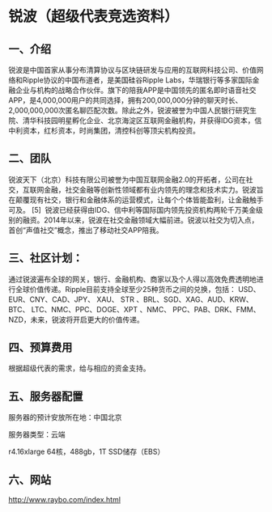 # 锐波（超级代表竞选资料）

## 一、介绍

锐波是中国首家从事分布清算协议与区块链研发与应用的互联网科技公司、价值网络和Ripple协议的中国布道者，是美国硅谷Ripple Labs，华瑞银行等多家国际金融企业与机构的战略合作伙伴。旗下的陪我APP是中国领先的匿名即时语音社交APP，是4,000,000用户的共同选择，拥有200,000,000分钟的聊天时长、2,000,000,000次匿名聊匹配次数。除此之外，锐波被誉为中国人民银行研究生院、清华科技园明星孵化企业、北京海淀区互联网金融机构，并获得IDG资本，信中利资本，红杉资本，时尚集团，清控科创等顶尖机构投资。

## 二、团队

锐波天下（北京）科技有限公司被誉为中国互联网金融2.0的开拓者，公司在社交，互联网金融，社交金融等创新性领域都有业内领先的理念和技术实力。锐波旨在颠覆现有社交，银行和金融体系的运营模式，让每个个体皆能盈利，让金融触手可及。 [5]  锐波已经获得由IDG、信中利等国际国内领先投资机构两轮千万美金级别的融资。2014年以来，锐波在社交金融领域大幅前进。锐波以社交为切入点，首创“声值社交”概念，推出了移动社交APP陪我。

## 三、社区计划：

通过锐波遍布全球的网关，银行、金融机构、商家以及个人得以高效免费透明地进行全球价值传递。Ripple目前支持全球至少25种货币之间的兑换，包括： USD、EUR、CNY、CAD、JPY、 XAU、 STR 、BRL、SGD、XAG、AUD、KRW、BTC、 LTC、NMC、PPC、DOGE、XPT 、NMC、 PPC、PAB、DRK、FMM、NZD，未来，锐波将开启更大的价值传递。

## 四、预算费用

根据超级代表的需求，给与相应的资金支持。

## 五、服务器配置

服务器的预计安放所在地：中国北京

服务器类型：云端

r4.16xlarge 64核，488gb，1T SSD储存（EBS）

## 六、网站

http://www.raybo.com/index.html

